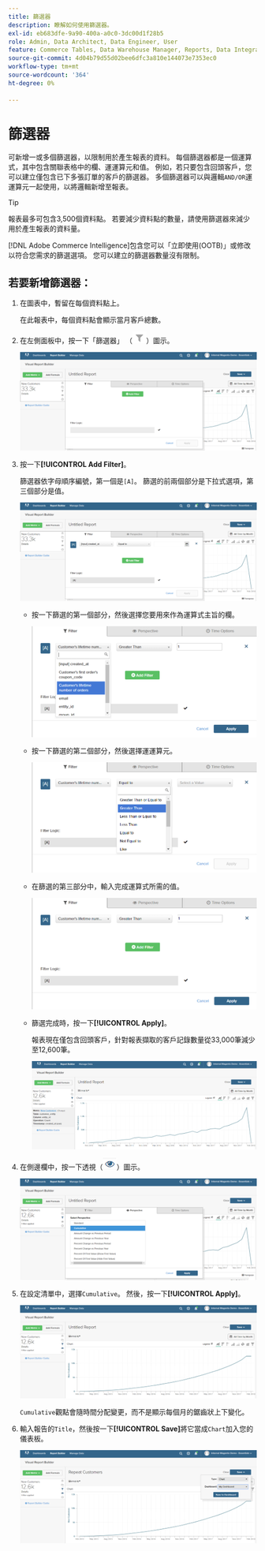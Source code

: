 ```yaml
---
title: 篩選器
description: 瞭解如何使用篩選器。
exl-id: eb683dfe-9a90-400a-a0c0-3dc00d1f28b5
role: Admin, Data Architect, Data Engineer, User
feature: Commerce Tables, Data Warehouse Manager, Reports, Data Integration
source-git-commit: 4d04b79d55d02bee6dfc3a810e144073e7353ec0
workflow-type: tm+mt
source-wordcount: '364'
ht-degree: 0%

---
```


# 篩選器

可新增一或多個篩選器，以限制用於產生報表的資料。 每個篩選器都是一個運算式，其中包含關聯表格中的欄、運運算元和值。 例如，若只要包含回頭客戶，您可以建立僅包含已下多張訂單的客戶的篩選器。 多個篩選器可以與邏輯`AND/OR`運運算元一起使用，以將邏輯新增至報表。

>[!TIP]
>
>報表最多可包含3,500個資料點。 若要減少資料點的數量，請使用篩選器來減少用於產生報表的資料量。

[!DNL Adobe Commerce Intelligence]包含您可以「立即使用(OOTB)」或修改以符合您需求的篩選選項。 您可以建立的篩選器數量沒有限制。

## 若要新增篩選器：

1. 在圖表中，暫留在每個資料點上。

   在此報表中，每個資料點會顯示當月客戶總數。

1. 在左側面板中，按一下「篩選器」 （![篩選器圖示](../../assets/magento-bi-btn-filter.png)）圖示。

   ![新增篩選器](../../assets/magento-bi-report-builder-filter-add.png)

1. 按一下&#x200B;**[!UICONTROL Add Filter]**。

   篩選器依字母順序編號，第一個是`[A]`。 篩選的前兩個部分是下拉式選項，第三個部分是值。

   ![顯示新增篩選器選項的篩選器介面](../../assets/magento-bi-report-builder-filter-add-a.png)

   * 按一下篩選的第一個部分，然後選擇您要用來作為運算式主旨的欄。

     ![選擇篩選條件的第一部分](../../assets/magento-bi-report-builder-filter-part1.png)

   * 按一下篩選的第二個部分，然後選擇運運算元。

     ![選擇運運算元](../../assets/magento-bi-report-builder-filter-part2.png)

   * 在篩選的第三部分中，輸入完成運算式所需的值。

     ![輸入值](../../assets/magento-bi-report-builder-filter-part3.png)

   * 篩選完成時，按一下&#x200B;**[!UICONTROL Apply]**。

     報表現在僅包含回頭客戶，針對報表擷取的客戶記錄數量從33,000筆減少至12,600筆。

     ![已篩選的報告](../../assets/magento-bi-report-builder-filter-report.png)<!--{: .zoom}-->

1. 在側邊欄中，按一下透視（![透檢視示](../../assets/magento-bi-btn-perspective.png)）圖示。

   ![透視](../../assets/magento-bi-report-builder-filter-perspective.png)<!--{: .zoom}-->

1. 在設定清單中，選擇`Cumulative`。 然後，按一下&#x200B;**[!UICONTROL Apply]**。

   ![累積透視](../../assets/magento-bi-report-builder-filter-perspective-cumulative.png)

   `Cumulative`觀點會隨時間分配變更，而不是顯示每個月的鋸齒狀上下變化。

1. 輸入報告的`Title`，然後按一下&#x200B;**[!UICONTROL Save]**&#x200B;將它當成`Chart`加入您的儀表板。

   ![儲存至儀表板](../../assets/magento-bi-report-builder-filter-perspective-cumulative-save.png)
